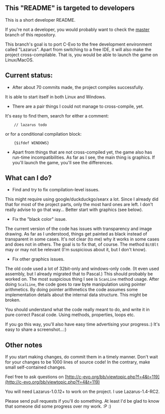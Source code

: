 This "README" is targeted to developers
----

This is a short developer README.

If you're not a developer,
you would probably want to check the [master](../../tree/master) branch
of this repository.

This branch's goal is to port C-Evo
to the free development environment called "Lazarus".
Apart from switching to a free IDE,
it will also make the project cross-compilable.
That is, you would be able to launch the game on Linux/MacOS.


Current status:
----

* After about 70 commits made, the project compiles successfully.

It is able to start itself in both Linux and Windows.

* There are a pair things I could not manage to cross-compile, yet.

It's easy to find them, search for either a comment:

```
    // lazarus todo
```

or for a conditional compilation block:

```
    {$ifdef WINDOWS}
```

* Apart from things that are not cross-compiled yet,
the game also has run-time incompatibilities.
As far as I see, the main thing is graphics.
If you'll launch the game, you'll see the differences.


What can I do?
----

* Find and try to fix compilation-level issues.

This might require using google/duckduckgo/searx a lot.
Since I already did that for most of the project parts,
only the most hard ones are left.
I don't really advise to go that way...
Better start with graphics (see below).

* Fix the "black color" issue.

The current version of the code has issues with transparency
and image drawing. As far as I understood,
things get painted as black instead of transparent in some cases.
It's not clear (to me) why it works in some cases and does not in others.
The goal is to fix that, of course.
The method `BitBlt` may or may not be relevant (I'm suspicious about it, but I don't know).

* Fix other graphics issues.

The old code used a lot of 32bit-only and windows-only code.
(It even used assembly, but I already migrated that to Pascal.)
This should probably be worked on.
The most suspicious thing I see is `ScanLine` method usage.
After doing `ScalLine`, the code goes to raw byte manipulation using pointer arithmetics.
By doing pointer arithmetics the code assumes some implementation details
about the internal data structure. This might be broken.

You should understand what the code really meant to do,
and write it in pure correct Pascal code. Using methods, properties, loops etc.

If you go this way, you'll also have easy time advertising your progress.:)
It's easy to share a screenshot...:)


Other notes
----

If you start making changes, do commit them in a timely manner.
Don't wait for your changes to be 1000 lines of source code!
In the contrary, make small self-contained changes.

Feel free to ask questions on  [http://c-evo.org/bb/viewtopic.php?f=4&t=119](http://c-evo.org/bb/viewtopic.php?f=4&t=119)

You will need Lazarus-1.0.12+ to work on the project. I use Lazarus-1.4-RC2.

Please send pull requests if you'll do something. At least I'd be glad to know that someone did some progress over my work. :P :)
